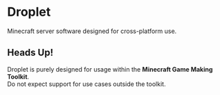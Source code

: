 # Droplet

Minecraft server software designed for cross-platform use.

## Heads Up!

Droplet is purely designed for usage within the **Minecraft Game Making Toolkit**.\
Do not expect support for use cases outside the toolkit.
